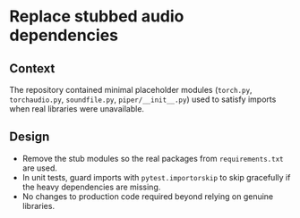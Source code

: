 # Replace stubbed audio dependencies

## Context
The repository contained minimal placeholder modules (`torch.py`, `torchaudio.py`, `soundfile.py`, `piper/__init__.py`) used to satisfy imports when real libraries were unavailable.

## Design
- Remove the stub modules so the real packages from `requirements.txt` are used.
- In unit tests, guard imports with `pytest.importorskip` to skip gracefully if the heavy dependencies are missing.
- No changes to production code required beyond relying on genuine libraries.

